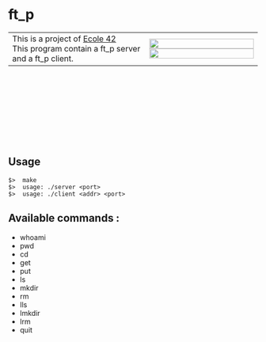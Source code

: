 # ft_p

<table border="0">
   <tr>
      <td border="0">
         This is a project of <a href="https://42.fr" target="_blank" >Ecole 42</a><br />
         This program contain a ft_p server and a ft_p client.
      </td>
      <td width="45%" border="0">
         <img src="http://i.imgur.com/Y27XA3B.png?1" width="100%" /><br />
         <img src="http://i.imgur.com/QxdpRzu.png?1" width="100%" />
      </td>
   </tr>
</table>


<br /><br /><br /><br /><br /><br /><br /><br />
## Usage
	$>  make
	$>  usage: ./server <port>
	$>  usage: ./client <addr> <port>

## Available commands :

   * whoami
   * pwd
   * cd
   * get
   * put
   * ls
   * mkdir
   * rm
   * lls
   * lmkdir
   * lrm
   * quit